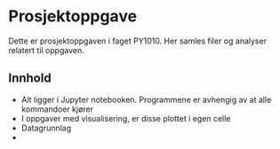 # Prosjektoppgave

Dette er prosjektoppgaven i faget PY1010. Her samles filer og analyser relatert til oppgaven.

## Innhold
- Alt ligger i Jupyter notebooken. Programmene er avhengig av at alle kommandoer kjører
- I oppgaver med visualisering, er disse plottet i egen celle
- Datagrunnlag
- 
